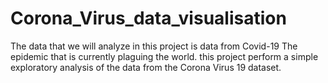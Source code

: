 # Corona_Virus_data_visualisation
The data that we will analyze in this project is data from Covid-19 The epidemic that is currently plaguing the world.
 this project perform a simple exploratory analysis of the data from the Corona Virus 19 dataset.
